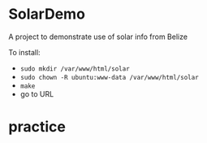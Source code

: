 # SolarDemo
A project to demonstrate use of solar info from Belize

To install:
 - ```sudo mkdir /var/www/html/solar```
 - ```sudo chown -R ubuntu:www-data /var/www/html/solar```
 - ```make```
 - go to URL
# practice
